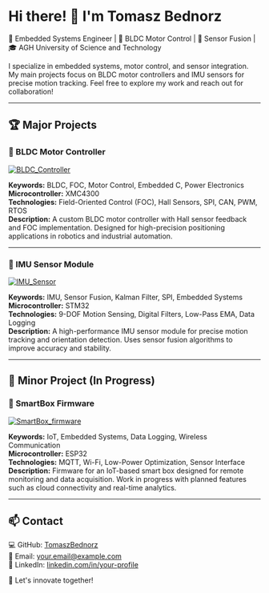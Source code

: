 # Hi there! 👋 I'm Tomasz Bednorz

🚀 Embedded Systems Engineer | 🔧 BLDC Motor Control | 🧭 Sensor Fusion | 🎓 AGH University of Science and Technology

I specialize in embedded systems, motor control, and sensor integration. My main projects focus on BLDC motor controllers and IMU sensors for precise motion tracking. Feel free to explore my work and reach out for collaboration!

---

## 🏆 Major Projects

### 🔹 BLDC Motor Controller
[![BLDC_Controller](https://github.com/TomaszBednorz/BLDC_Controller/raw/main/docs/banner.jpg)](https://github.com/TomaszBednorz/BLDC_Controller)

**Keywords:** BLDC, FOC, Motor Control, Embedded C, Power Electronics  
**Microcontroller:** XMC4300  
**Technologies:** Field-Oriented Control (FOC), Hall Sensors, SPI, CAN, PWM, RTOS  
**Description:** A custom BLDC motor controller with Hall sensor feedback and FOC implementation. Designed for high-precision positioning applications in robotics and industrial automation.

---

### 🔹 IMU Sensor Module
[![IMU_Sensor](https://github.com/TomaszBednorz/IMU_Sensor/raw/main/docs/banner.jpg)](https://github.com/TomaszBednorz/IMU_Sensor)

**Keywords:** IMU, Sensor Fusion, Kalman Filter, SPI, Embedded Systems  
**Microcontroller:** STM32  
**Technologies:** 9-DOF Motion Sensing, Digital Filters, Low-Pass EMA, Data Logging  
**Description:** A high-performance IMU sensor module for precise motion tracking and orientation detection. Uses sensor fusion algorithms to improve accuracy and stability.

---

## 🔧 Minor Project (In Progress)

### 🔹 SmartBox Firmware
[![SmartBox_firmware](https://github.com/TomaszBednorz/SmartBox_firmware/raw/main/docs/banner.jpg)](https://github.com/TomaszBednorz/SmartBox_firmware)

**Keywords:** IoT, Embedded Systems, Data Logging, Wireless Communication  
**Microcontroller:** ESP32  
**Technologies:** MQTT, Wi-Fi, Low-Power Optimization, Sensor Interface  
**Description:** Firmware for an IoT-based smart box designed for remote monitoring and data acquisition. Work in progress with planned features such as cloud connectivity and real-time analytics.

---

## 📫 Contact
💻 GitHub: [TomaszBednorz](https://github.com/TomaszBednorz)  
📧 Email: [your.email@example.com](mailto:your.email@example.com)  
🔗 LinkedIn: [linkedin.com/in/your-profile](https://linkedin.com/in/your-profile)  

🚀 Let's innovate together!
